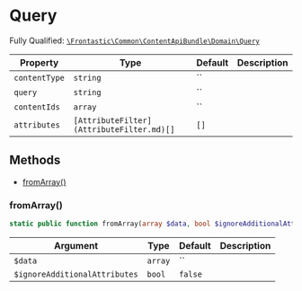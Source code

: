 #  Query

Fully Qualified: [`\Frontastic\Common\ContentApiBundle\Domain\Query`](../../../../src/php/ContentApiBundle/Domain/Query.php)



Property|Type|Default|Description
--------|----|-------|-----------
`contentType`|`string`|``|
`query`|`string`|``|
`contentIds`|`array`|``|
`attributes`|`[AttributeFilter](AttributeFilter.md)[]`|`[]`|

## Methods

* [fromArray()](#fromArray)


### fromArray()


```php
static public function fromArray(array $data, bool $ignoreAdditionalAttributes = false): [Query](Query.md)
```






Argument|Type|Default|Description
--------|----|-------|-----------
`$data`|`array`|``|
`$ignoreAdditionalAttributes`|`bool`|`false`|

